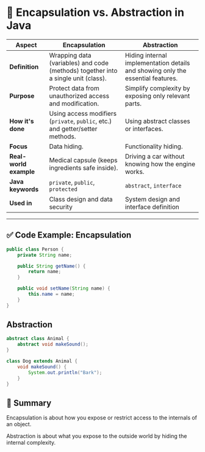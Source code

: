 # 🧵 Encapsulation vs. Abstraction in Java

| Aspect               | Encapsulation                                     | Abstraction                                        |
|----------------------|---------------------------------------------------|----------------------------------------------------|
| **Definition**       | Wrapping data (variables) and code (methods) together into a single unit (class). | Hiding internal implementation details and showing only the essential features. |
| **Purpose**          | Protect data from unauthorized access and modification. | Simplify complexity by exposing only relevant parts. |
| **How it's done**    | Using access modifiers (`private`, `public`, etc.) and getter/setter methods. | Using abstract classes or interfaces.              |
| **Focus**            | Data hiding.                                       | Functionality hiding.                              |
| **Real-world example** | Medical capsule (keeps ingredients safe inside).  | Driving a car without knowing how the engine works. |
| **Java keywords**    | `private`, `public`, `protected`                  | `abstract`, `interface`                            |
| **Used in**          | Class design and data security                    | System design and interface definition             |

---

## ✅ Code Example: Encapsulation

```java
public class Person {
    private String name;

    public String getName() {
        return name;
    }

    public void setName(String name) {
        this.name = name;
    }
}
```

## Abstraction
```java
abstract class Animal {
    abstract void makeSound();
}

class Dog extends Animal {
    void makeSound() {
        System.out.println("Bark");
    }
}

```

## 📌 Summary
Encapsulation is about how you expose or restrict access to the internals of an object.

Abstraction is about what you expose to the outside world by hiding the internal complexity.
